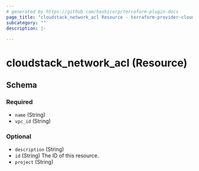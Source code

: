 ```yaml
---
# generated by https://github.com/hashicorp/terraform-plugin-docs
page_title: "cloudstack_network_acl Resource - terraform-provider-cloudstack"
subcategory: ""
description: |-
  
---
```


# cloudstack_network_acl (Resource)





<!-- schema generated by tfplugindocs -->
## Schema

### Required

- `name` (String)
- `vpc_id` (String)

### Optional

- `description` (String)
- `id` (String) The ID of this resource.
- `project` (String)


